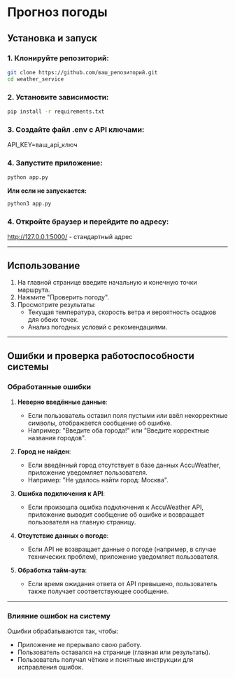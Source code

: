 # Прогноз погоды

## Установка и запуск

### 1. Клонируйте репозиторий:
```bash
git clone https://github.com/ваш_репозиторий.git
cd weather_service
```

### 2. Установите зависимости:
```bash
pip install -r requirements.txt
```

### 3. Создайте файл .env c API ключами:
API_KEY=ваш_api_ключ

### 4. Запустите приложение:
```bash
python app.py
```

**Или если не запускается:**
```bash
python3 app.py
```

### 4. Откройте браузер и перейдите по адресу:
http://127.0.0.1:5000/ - стандартный адрес

---

## Использование

1. На главной странице введите начальную и конечную точки маршрута.
2. Нажмите "Проверить погоду".
3. Просмотрите результаты:
   - Текущая температура, скорость ветра и вероятность осадков для обеих точек.
   - Анализ погодных условий с рекомендациями.

---

## Ошибки и проверка работоспособности системы

### Обработанные ошибки

1. **Неверно введённые данные**:
   - Если пользователь оставил поля пустыми или ввёл некорректные символы, отображается сообщение об ошибке.
   - Например: "Введите оба города!" или "Введите корректные названия городов".

2. **Город не найден**:
   - Если введённый город отсутствует в базе данных AccuWeather, приложение уведомляет пользователя.
   - Например: "Не удалось найти город: Москва".

3. **Ошибка подключения к API**:
   - Если произошла ошибка подключения к AccuWeather API, приложение выводит сообщение об ошибке и возвращает пользователя на главную страницу.

4. **Отсутствие данных о погоде**:
   - Если API не возвращает данные о погоде (например, в случае технических проблем), приложение уведомляет пользователя.

5. **Обработка тайм-аута**:
   - Если время ожидания ответа от API превышено, пользователь также получает соответствующее сообщение.

---

### Влияние ошибок на систему

Ошибки обрабатываются так, чтобы:
- Приложение не прерывало свою работу.
- Пользователь оставался на странице (главная или результаты).
- Пользователь получал чёткие и понятные инструкции для исправления ошибок.
